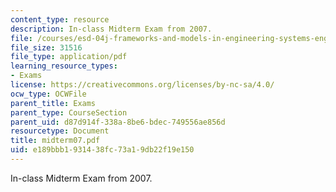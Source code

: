 ```yaml
---
content_type: resource
description: In-class Midterm Exam from 2007.
file: /courses/esd-04j-frameworks-and-models-in-engineering-systems-engineering-system-design-spring-2007/e189bbb1931438fc73a19db22f19e150_midterm07.pdf
file_size: 31516
file_type: application/pdf
learning_resource_types:
- Exams
license: https://creativecommons.org/licenses/by-nc-sa/4.0/
ocw_type: OCWFile
parent_title: Exams
parent_type: CourseSection
parent_uid: d87d914f-338a-8be6-bdec-749556ae856d
resourcetype: Document
title: midterm07.pdf
uid: e189bbb1-9314-38fc-73a1-9db22f19e150
---
```

In-class Midterm Exam from 2007.